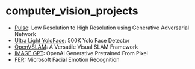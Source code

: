 # computer_vision_projects

- [Pulse](https://github.com/adamian98/pulse): Low Resolution to High Resolution using Generative Adversarial Network
- [Ultra Light YoloFace](https://github.com/dog-qiuqiu/MobileNetv2-YOLOV3#500kb%E7%9A%84yolo-face-detection): 500K Yolo Face Detector
- [OpenVSLAM](https://github.com/xdspacelab/openvslam): A Versatile Visual SLAM Framework
- [IMAGE GPT](https://cdn.openai.com/papers/Generative_Pretraining_from_Pixels_V2.pdf): OpenAI Generative Pretrained From Pixel
- [FER](https://github.com/microsoft/FERPlus): Microsoft Facial Emotion Recognition
